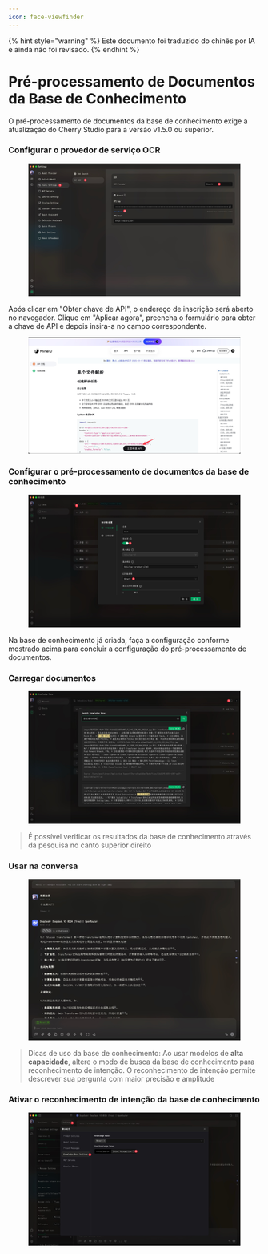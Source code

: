 ```yaml
---
icon: face-viewfinder
---
```


{% hint style="warning" %}
Este documento foi traduzido do chinês por IA e ainda não foi revisado.
{% endhint %}

# Pré-processamento de Documentos da Base de Conhecimento

O pré-processamento de documentos da base de conhecimento exige a atualização do Cherry Studio para a versão v1.5.0 ou superior.

### Configurar o provedor de serviço OCR

<figure><img src="../.gitbook/assets/CleanShot 2025-06-03 at 11.50.10@2x (1).jpg" alt=""><figcaption></figcaption></figure>

Após clicar em "Obter chave de API", o endereço de inscrição será aberto no navegador. Clique em "Aplicar agora", preencha o formulário para obter a chave de API e depois insira-a no campo correspondente.

<figure><img src="../.gitbook/assets/CleanShot 2025-06-03 at 11.51.55@2x.jpg" alt=""><figcaption></figcaption></figure>

### Configurar o pré-processamento de documentos da base de conhecimento

<figure><img src="../.gitbook/assets/CleanShot 2025-06-03 at 20.01.03@2x.jpg" alt=""><figcaption></figcaption></figure>

Na base de conhecimento já criada, faça a configuração conforme mostrado acima para concluir a configuração do pré-processamento de documentos.

### Carregar documentos

<figure><img src="../.gitbook/assets/CleanShot 2025-06-03 at 12.01.59@2x.jpg" alt=""><figcaption></figcaption></figure>

> É possível verificar os resultados da base de conhecimento através da pesquisa no canto superior direito

### Usar na conversa

<figure><img src="../.gitbook/assets/CleanShot 2025-06-03 at 14.11.00@2x.jpg" alt=""><figcaption></figcaption></figure>

> Dicas de uso da base de conhecimento: Ao usar modelos de **alta capacidade**, altere o modo de busca da base de conhecimento para reconhecimento de intenção. O reconhecimento de intenção permite descrever sua pergunta com maior precisão e amplitude

### Ativar o reconhecimento de intenção da base de conhecimento

<figure><img src="../.gitbook/assets/CleanShot 2025-06-03 at 14.12.47@2x.jpg" alt=""><figcaption></figcaption></figure>